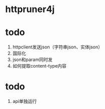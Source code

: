 # httpruner4j

# todo
1. httpclient发送json（字符串json、实体json）
2. 国际化
3. json和param同时发
4. 如何提取content-type内容

# todo
1. api单独运行
